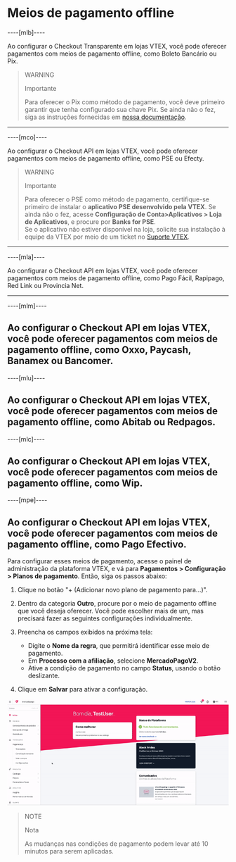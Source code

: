 # Meios de pagamento offline

----[mlb]----

Ao configurar o Checkout Transparente em lojas VTEX, você pode oferecer pagamentos com meios de pagamento offline, como Boleto Bancário ou Pix.

> WARNING
>
> Importante
>
> Para oferecer o Pix como método de pagamento, você deve primeiro garantir que tenha configurado sua chave Pix. Se ainda não o fez, siga as instruções fornecidas em [nossa documentação](https://www.mercadopago.com.br/ajuda/17843).

------------

----[mco]----

Ao configurar o Checkout API em lojas VTEX, você pode oferecer pagamentos com meios de pagamento offline, como PSE ou Efecty.

> WARNING
>
> Importante
>
> Para oferecer o PSE como método de pagamento, certifique-se primeiro de instalar o **aplicativo PSE desenvolvido pela VTEX**. Se ainda não o fez, acesse **Configuração de Conta>Aplicativos > Loja de Aplicativos**, e procure por **Banks for PSE**. 
> <br>
> Se o aplicativo não estiver disponível na loja, solicite sua instalação à equipe da VTEX por meio de um ticket no [Suporte VTEX](https://help.vtex.com/pt/support).

------------

----[mla]----

Ao configurar o Checkout API em lojas VTEX, você pode oferecer pagamentos com meios de pagamento offline, como Pago Fácil, Rapipago, Red Link ou Provincia Net.

------------

----[mlm]----

Ao configurar o Checkout API em lojas VTEX, você pode oferecer pagamentos com meios de pagamento offline, como Oxxo, Paycash, Banamex ou Bancomer.
------------


----[mlu]----

Ao configurar o Checkout API em lojas VTEX, você pode oferecer pagamentos com meios de pagamento offline, como Abitab ou Redpagos.
------------

----[mlc]----

Ao configurar o Checkout API em lojas VTEX, você pode oferecer pagamentos com meios de pagamento offline, como Wip.
------------

----[mpe]----

Ao configurar o Checkout API em lojas VTEX, você pode oferecer pagamentos com meios de pagamento offline, como Pago Efectivo.
------------


Para configurar esses meios de pagamento, acesse o painel de administração da plataforma VTEX, e vá para **Pagamentos > Configuração > Planos de pagamento**. Então, siga os passos abaixo: 

1. Clique no botão "+ (Adicionar novo plano de pagamento para...)". 
2. Dentro da categoria **Outro**, procure por o meio de pagamento offline que você deseja oferecer. Você pode escolher mais de um, mas precisará fazer as seguintes configurações individualmente.
3. Preencha os campos exibidos na próxima tela: 
    * Digite o **Nome da regra**, que permitirá identificar esse meio de pagamento. 
    * Em **Processo com a afiliação**, selecione **MercadoPagoV2**. 
    * Ative a condição de pagamento no campo **Status**, usando o botão deslizante. 

4. Clique em **Salvar** para ativar a configuração.

![Configurar condições de pagamento](/images/vtex/paymentconditions-imagenv2-pt.gif)

> NOTE
>
> Nota
>
> As mudanças nas condições de pagamento podem levar até 10 minutos para serem aplicadas.
